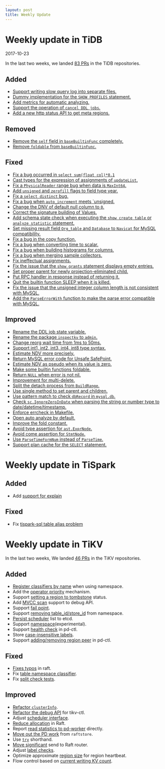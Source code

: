 ```yaml
---
layout: post
title: Weekly Update
---
```


# Weekly update in TiDB

2017-10-23

In the last two weeks, we landed [83 PRs](https://github.com/pingcap/tidb/pulls?utf8=%E2%9C%93&q=is:pr%20is:merged%20merged:2017-10-09..2017-10-22) in the TiDB repositories.

## Added
* [Support writing slow query log into separate files.](https://github.com/pingcap/tidb/pull/4804)
* [Dummy implementation for the `SHOW PROFILES` statement.](https://github.com/pingcap/tidb/pull/4795)
* [Add metrics for automatic analyzing.](https://github.com/pingcap/tidb/pull/4793)
* [Support the operation of `cancel DDL jobs`.](https://github.com/pingcap/tidb/pull/4753)
* [Add a new http status API to get meta regions.](https://github.com/pingcap/tidb/pull/4597)

## Removed
* [Remove the `self` field in `baseBuiltinFunc` completely.](https://github.com/pingcap/tidb/pull/4766)
* [Remove `foldable` from `baseBuiltinFunc`.](https://github.com/pingcap/tidb/pull/4759)

## Fixed
* [Fix a bug occurred in `select sum(float col)*0.1`](https://github.com/pingcap/tidb/pull/4854)
* [Cast types for the expression of assignments of `updateList`.](https://github.com/pingcap/tidb/pull/4850)
* [Fix a `PhysicalReader` range bug when data is `MaxInt64`.](https://github.com/pingcap/tidb/pull/4835)
* [Add `unsigned` and `zerofill` flags to field type year.](https://github.com/pingcap/tidb/issues/4830)
* [Fix a `select distinct` bug.](https://github.com/pingcap/tidb/pull/4828)
* [Fix a bug when `auto_increment` meets `unsigned.](https://github.com/pingcap/tidb/pull/4824)
* [Change the DNV of default null column to `0`.](https://github.com/pingcap/tidb/pull/4825)
* [Correct the signature building of Values.](https://github.com/pingcap/tidb/pull/4814)
* [Add schema state check when executing the `show create table` or `analyze statistic` statement.](https://github.com/pingcap/tidb/pull/4801)
* [Set missing result field `Org_table` and `Database` to `Navicat` for MySQL compatibility.](https://github.com/pingcap/tidb/pull/4770)
* [Fix a bug in the copy function.](https://github.com/pingcap/tidb/pull/4765)
* [Fix a bug when converting time to scalar.](https://github.com/pingcap/tidb/pull/4760)
* [Fix a bug when building histograms for columns.](https://github.com/pingcap/tidb/pull/4757)
* [Fix a bug when merging sample collectors.](https://github.com/pingcap/tidb/pull/4752)
* [Fix ineffectual assignments.](https://github.com/pingcap/tidb/pull/4746)
* [Fix the issue that the `show grants` statement displays empty entries.](https://github.com/pingcap/tidb/pull/4734)
* [Set proper parent for newly projection-eliminated child.](https://github.com/pingcap/tidb/pull/4730)
* [Put RPC handler in response instead of returning it.](https://github.com/pingcap/tidb/pull/4723)
* [Quit the builtin function SLEEP when it is killed.](https://github.com/pingcap/tidb/issues/4378)
* [Fix the issue that the unsigned integer column length is not consistent with MySQL.](https://github.com/pingcap/tidb/pull/4693)
* [Add the `ParseErrorWith` function to make the parse error compatible with MySQL.](https://github.com/pingcap/tidb/pull/4238)


## Improved
* [Rename the DDL job state variable.](https://github.com/pingcap/tidb/pull/4818)
* [Rename the package `inspectkv` to `admin`.](https://github.com/pingcap/tidb/pull/4815)
* [Change reorg wait time from 1ms to 50ms.](https://github.com/pingcap/tidb/pull/4808)
* [Support int1, int2, int3, int4, int8 type syntax.](https://github.com/pingcap/tidb/pull/4803)
* [Estimate NDV more precisely.](https://github.com/pingcap/tidb/pull/4797)
* [Return MySQL error code for Unsafe SafePoint.](https://github.com/pingcap/tidb/pull/4786)
* [Estimate NDV as pseudo when its value is zero.](https://github.com/pingcap/tidb/pull/4769)
* [Make some builtin functions foldable.](https://github.com/pingcap/tidb/pull/4756)
* [Return `NULL` when error is not nil.](https://github.com/pingcap/tidb/pull/4749)
* [Improvement for multi-delete.](https://github.com/pingcap/tidb/pull/4742)
* [Split the detach process from `BuildRange`.](https://github.com/pingcap/tidb/pull/4741)
* [Use single method to set parent and children.](https://github.com/pingcap/tidb/pull/4738)
* [Use pattern match to check `dbRecord` in `mysql.db`.](https://github.com/pingcap/tidb/pull/4733)
* [Check `sc.IgnoreZeroInDate` when parsing the string or number type to date/datetime/timestamp.](https://github.com/pingcap/tidb/pull/4732)
* [Enforce errcheck in Makefile.](https://github.com/pingcap/tidb/pull/4724)
* [Open auto analyze by default.](https://github.com/pingcap/tidb/pull/4722)
* [Improve the fold constant.](https://github.com/pingcap/tidb/pull/4721)
* [Avoid type assertion for `ast.ExprNode`.](https://github.com/pingcap/tidb/pull/4710)
* [Avoid come assertion for `StmtNode`.](https://github.com/pingcap/tidb/pull/4705)
* [Use `ParseTimeFormNum` instead of `ParseTime`.](https://github.com/pingcap/tidb/pull/4706)
* [Support plan cache for the `SELECT` statement.](https://github.com/pingcap/tidb/pull/4644)

# Weekly update in TiSpark

## Added
* Add [support for explain](https://github.com/pingcap/tispark/pull/52)
​
## Fixed
* Fix [tispark-sql table alias problem](https://github.com/pingcap/tispark/pull/54)


# Weekly update in TiKV

In the last two weeks, We landed [46 PRs](https://github.com/search?utf8=%E2%9C%93&q=repo%3Apingcap%2Ftikv+repo%3Apingcap%2Fpd+is%3Apr+is%3Amerged+merged%3A2017-10-09..2017-10-22&type=Issues) in the TiKV repositories.

## Added

* [Register classifiers by name](https://github.com/pingcap/pd/pull/799) when using namespace.
* Add the [operator priority](https://github.com/pingcap/pd/pull/804) mechanism.
* Support [setting a region to tombstone](https://github.com/pingcap/tikv/pull/2394) status.
* Add [MVCC scan](https://github.com/pingcap/tikv/pull/2335) support to debug API.
* Support [fail point](https://github.com/pingcap/tikv/pull/2354).
* Support [removing table_id/store_id](https://github.com/pingcap/pd/pull/776) from namespace.
* [Persist scheduler](https://github.com/pingcap/pd/pull/785) list to etcd.
* Support [namespace](https://github.com/pingcap/pd/pull/788)(experimental).
* Support [health check](https://github.com/pingcap/pd/pull/792) in pd-ctl.
* Store [case-insensitive labels](https://github.com/pingcap/pd/pull/794).
* Support [adding/removing region peer](https://github.com/pingcap/pd/pull/795) in pd-ctl.

## Fixed

* [Fixes typos](https://github.com/pingcap/tikv/pull/2390) in raft.
* Fix [table namespace classifier](https://github.com/pingcap/pd/pull/808).
* Fix [split check tests](https://github.com/pingcap/tikv/pull/2381).

## Improved

* [Refactor `clusterInfo`](https://github.com/pingcap/pd/pull/782).
* [Refactor the debug API](https://github.com/pingcap/tikv/pull/2377) for tikv-ctl.
* Adjust [scheduler interface](https://github.com/pingcap/pd/pull/798).
* [Reduce allocation](https://github.com/pingcap/tikv/pull/2391) in Raft.
* Report [read statistics to pd-worker](https://github.com/pingcap/tikv/pull/2337) directly.
* [Move out the PD work](https://github.com/pingcap/tikv/pull/2361) from `raftstore`.
* Use [`try`](https://github.com/pingcap/tikv/pull/2362) shorthand.
* [Move significant](https://github.com/pingcap/tikv/pull/2363) send to Raft router.
* Adjust [label checks](https://github.com/pingcap/tikv/pull/2372).
* Optimize approximate [region size](https://github.com/pingcap/tikv/pull/2375) for region heartbeat.
* Flow control based on [current writing KV count](https://github.com/pingcap/tikv/pull/2376).

